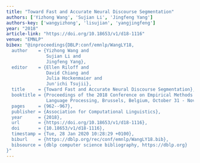 ```yaml
---
title: "Toward Fast and Accurate Neural Discourse Segmentation"
authors: ['Yizhong Wang', 'Sujian Li', 'Jingfeng Yang']
authors-key: ['wangyizhong', 'lisujian', 'yangjingfeng']
year: "2018"
article-link: "https://doi.org/10.18653/v1/d18-1116"
venue: "EMNLP"
bibex: "@inproceedings{DBLP:conf/emnlp/WangLY18,
  author    = {Yizhong Wang and
               Sujian Li and
               Jingfeng Yang},
  editor    = {Ellen Riloff and
               David Chiang and
               Julia Hockenmaier and
               Jun'ichi Tsujii},
  title     = {Toward Fast and Accurate Neural Discourse Segmentation},
  booktitle = {Proceedings of the 2018 Conference on Empirical Methods in Natural
               Language Processing, Brussels, Belgium, October 31 - November 4, 2018},
  pages     = {962--967},
  publisher = {Association for Computational Linguistics},
  year      = {2018},
  url       = {https://doi.org/10.18653/v1/d18-1116},
  doi       = {10.18653/v1/d18-1116},
  timestamp = {Tue, 28 Jan 2020 10:28:29 +0100},
  biburl    = {https://dblp.org/rec/conf/emnlp/WangLY18.bib},
  bibsource = {dblp computer science bibliography, https://dblp.org}
}"
---
```

